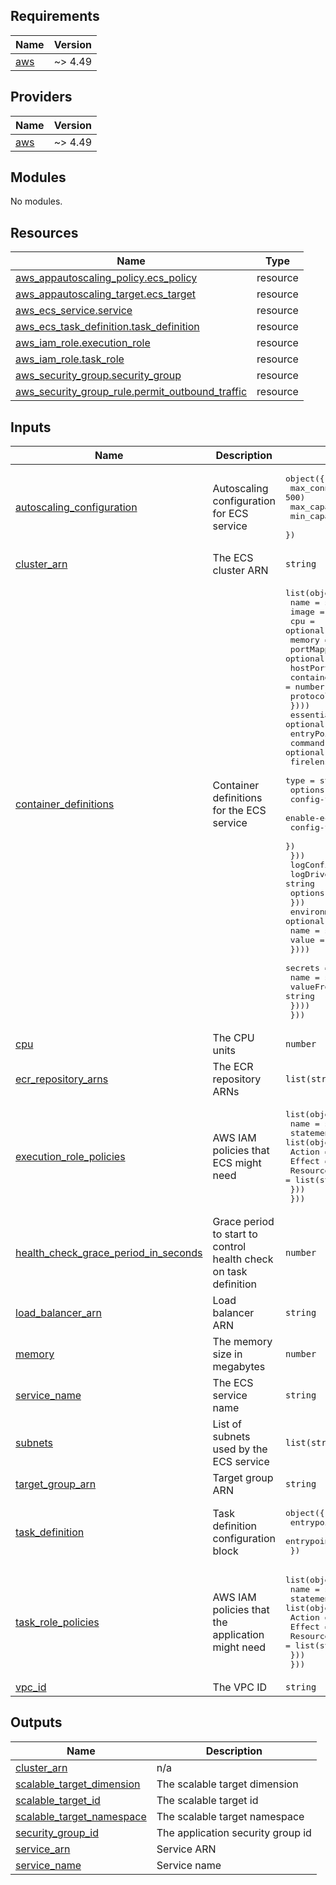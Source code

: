 <!-- BEGIN_TF_DOCS -->
## Requirements

| Name | Version |
|------|---------|
| <a name="requirement_aws"></a> [aws](#requirement\_aws) | ~> 4.49 |

## Providers

| Name | Version |
|------|---------|
| <a name="provider_aws"></a> [aws](#provider\_aws) | ~> 4.49 |

## Modules

No modules.

## Resources

| Name | Type |
|------|------|
| [aws_appautoscaling_policy.ecs_policy](https://registry.terraform.io/providers/hashicorp/aws/latest/docs/resources/appautoscaling_policy) | resource |
| [aws_appautoscaling_target.ecs_target](https://registry.terraform.io/providers/hashicorp/aws/latest/docs/resources/appautoscaling_target) | resource |
| [aws_ecs_service.service](https://registry.terraform.io/providers/hashicorp/aws/latest/docs/resources/ecs_service) | resource |
| [aws_ecs_task_definition.task_definition](https://registry.terraform.io/providers/hashicorp/aws/latest/docs/resources/ecs_task_definition) | resource |
| [aws_iam_role.execution_role](https://registry.terraform.io/providers/hashicorp/aws/latest/docs/resources/iam_role) | resource |
| [aws_iam_role.task_role](https://registry.terraform.io/providers/hashicorp/aws/latest/docs/resources/iam_role) | resource |
| [aws_security_group.security_group](https://registry.terraform.io/providers/hashicorp/aws/latest/docs/resources/security_group) | resource |
| [aws_security_group_rule.permit_outbound_traffic](https://registry.terraform.io/providers/hashicorp/aws/latest/docs/resources/security_group_rule) | resource |

## Inputs

| Name | Description | Type | Default | Required |
|------|-------------|------|---------|:--------:|
| <a name="input_autoscaling_configuration"></a> [autoscaling\_configuration](#input\_autoscaling\_configuration) | Autoscaling configuration for ECS service | <pre>object({<br>    max_connections_per_container = optional(number, 500)<br>    max_capacity                  = number<br>    min_capacity                  = number<br>  })</pre> | n/a | yes |
| <a name="input_cluster_arn"></a> [cluster\_arn](#input\_cluster\_arn) | The ECS cluster ARN | `string` | n/a | yes |
| <a name="input_container_definitions"></a> [container\_definitions](#input\_container\_definitions) | Container definitions for the ECS service | <pre>list(object({<br>    name   = string<br>    image  = string<br>    cpu    = optional(number)<br>    memory = optional(number)<br>    portMappings = optional(list(object({<br>      hostPort      = optional(number)<br>      containerPort = number<br>      protocol      = string<br>    })))<br>    essential  = optional(bool)<br>    entryPoint = optional(list(string))<br>    command    = optional(list(string))<br>    firelensConfiguration = optional(object({<br>      type = string<br>      options = object({<br>        config-file-type        = string<br>        enable-ecs-log-metadata = string<br>        config-file-value       = string<br>      })<br>    }))<br>    logConfiguration = optional(object({<br>      logDriver = string<br>      options   = optional(map(string))<br>    }))<br>    environment = optional(list(object({<br>      name  = string<br>      value = string<br>    })))<br>    secrets = optional(list(object({<br>      name      = string<br>      valueFrom = string<br>    })))<br>  }))</pre> | n/a | yes |
| <a name="input_cpu"></a> [cpu](#input\_cpu) | The CPU units | `number` | `1024` | no |
| <a name="input_ecr_repository_arns"></a> [ecr\_repository\_arns](#input\_ecr\_repository\_arns) | The ECR repository ARNs | `list(string)` | `[]` | no |
| <a name="input_execution_role_policies"></a> [execution\_role\_policies](#input\_execution\_role\_policies) | AWS IAM policies that ECS might need | <pre>list(object({<br>    name = string<br>    statement = list(object({<br>      Action   = list(string)<br>      Effect   = string<br>      Resource = list(string)<br>    }))<br>  }))</pre> | `[]` | no |
| <a name="input_health_check_grace_period_in_seconds"></a> [health\_check\_grace\_period\_in\_seconds](#input\_health\_check\_grace\_period\_in\_seconds) | Grace period to start to control health check on task definition | `number` | n/a | yes |
| <a name="input_load_balancer_arn"></a> [load\_balancer\_arn](#input\_load\_balancer\_arn) | Load balancer ARN | `string` | n/a | yes |
| <a name="input_memory"></a> [memory](#input\_memory) | The memory size in megabytes | `number` | `2048` | no |
| <a name="input_service_name"></a> [service\_name](#input\_service\_name) | The ECS service name | `string` | n/a | yes |
| <a name="input_subnets"></a> [subnets](#input\_subnets) | List of subnets used by the ECS service | `list(string)` | n/a | yes |
| <a name="input_target_group_arn"></a> [target\_group\_arn](#input\_target\_group\_arn) | Target group ARN | `string` | n/a | yes |
| <a name="input_task_definition"></a> [task\_definition](#input\_task\_definition) | Task definition configuration block | <pre>object({<br>    entrypoint_container_name = string<br>    entrypoint_container_port = number<br>  })</pre> | n/a | yes |
| <a name="input_task_role_policies"></a> [task\_role\_policies](#input\_task\_role\_policies) | AWS IAM policies that the application might need | <pre>list(object({<br>    name = string<br>    statement = list(object({<br>      Action   = list(string)<br>      Effect   = string<br>      Resource = list(string)<br>    }))<br>  }))</pre> | `[]` | no |
| <a name="input_vpc_id"></a> [vpc\_id](#input\_vpc\_id) | The VPC ID | `string` | n/a | yes |

## Outputs

| Name | Description |
|------|-------------|
| <a name="output_cluster_arn"></a> [cluster\_arn](#output\_cluster\_arn) | n/a |
| <a name="output_scalable_target_dimension"></a> [scalable\_target\_dimension](#output\_scalable\_target\_dimension) | The scalable target dimension |
| <a name="output_scalable_target_id"></a> [scalable\_target\_id](#output\_scalable\_target\_id) | The scalable target id |
| <a name="output_scalable_target_namespace"></a> [scalable\_target\_namespace](#output\_scalable\_target\_namespace) | The scalable target namespace |
| <a name="output_security_group_id"></a> [security\_group\_id](#output\_security\_group\_id) | The application security group id |
| <a name="output_service_arn"></a> [service\_arn](#output\_service\_arn) | Service ARN |
| <a name="output_service_name"></a> [service\_name](#output\_service\_name) | Service name |
<!-- END_TF_DOCS -->